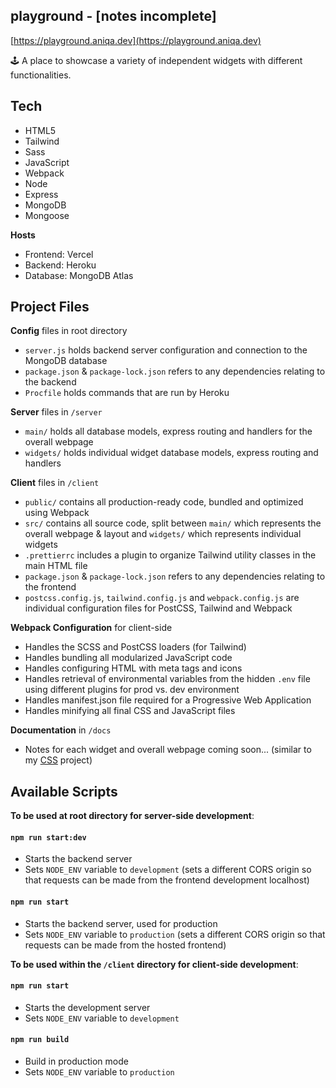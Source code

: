 ## playground - [notes incomplete]

[https://playground.aniqa.dev](https://playground.aniqa.dev)

🕹️ A place to showcase a variety of independent widgets with different functionalities.

## Tech

- HTML5
- Tailwind
- Sass
- JavaScript
- Webpack
- Node
- Express
- MongoDB
- Mongoose

**Hosts**
- Frontend: Vercel
- Backend: Heroku
- Database: MongoDB Atlas

## Project Files

**Config** files in root directory

- `server.js` holds backend server configuration and connection to the MongoDB database
- `package.json` & `package-lock.json` refers to any dependencies relating to the backend
- `Procfile` holds commands that are run by Heroku

**Server** files in `/server`
- `main/` holds all database models, express routing and handlers for the overall webpage
- `widgets/` holds individual widget database models, express routing and handlers

**Client** files in `/client`
- `public/` contains all production-ready code, bundled and optimized using Webpack
- `src/` contains all source code, split between `main/` which represents the overall webpage & layout and `widgets/` which represents individual widgets
- `.prettierrc` includes a plugin to organize Tailwind utility classes in the main HTML file
- `package.json` & `package-lock.json` refers to any dependencies relating to the frontend
- `postcss.config.js`, `tailwind.config.js` and `webpack.config.js` are individual configuration files for PostCSS, Tailwind and Webpack

**Webpack Configuration** for client-side
- Handles the SCSS and PostCSS loaders (for Tailwind)
- Handles bundling all modularized JavaScript code
- Handles configuring HTML with meta tags and icons
- Handles retrieval of environmental variables from the hidden `.env` file using different plugins for prod vs. dev environment
- Handles manifest.json file required for a Progressive Web Application
- Handles minifying all final CSS and JavaScript files

**Documentation** in `/docs`
- Notes for each widget and overall webpage coming soon... (similar to my [CSS](https://github.com/aniqatc/css-100/blob/main/README.md) project)

## Available Scripts

**To be used at root directory for server-side development**:

#### `npm run start:dev`
- Starts the backend server
- Sets `NODE_ENV` variable to `development` (sets a different CORS origin so that requests can be made from the frontend development localhost)

#### `npm run start`
- Starts the backend server, used for production
- Sets `NODE_ENV` variable to `production` (sets a different CORS origin so that requests can be made from the hosted frontend)

**To be used within the `/client` directory for client-side development**:

#### `npm run start`
- Starts the development server
- Sets `NODE_ENV` variable to `development`
  
#### `npm run build`
- Build in production mode
- Sets `NODE_ENV` variable to `production`
